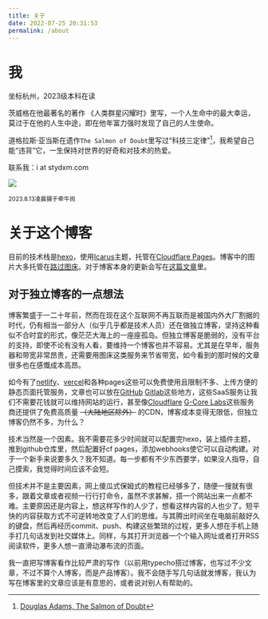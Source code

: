 ```yaml
---
title: 关于
date: 2022-07-25 20:31:53
permalink: /about
---
```


# 我
坐标杭州，2023级本科在读

茨威格在他最著名的著作 《人类群星闪耀时》里写，一个人生命中的最大幸运，莫过于在他的人生中途，即在他年富力强时发现了自己的人生使命。

道格拉斯·亚当斯在遗作`The Salmon of Doubt`里写过“科技三定律”[^1]，我希望自己能“违背”它，一生保持对世界的好奇和对技术的热爱。

联系我：i at stydxm.com

![](https://s1.ax1x.com/2023/08/19/pP3vVCq.png)

<sup>2023.8.13凌晨摄于牵牛岗</sup>

# 关于这个博客
目前的技术栈是[hexo](https://hexo.io)，使用[Icarus](https://github.com/ppoffice/hexo-theme-icarus)主题，托管在[Cloudflare Pages](https://pages.cloudflare.com/)。博客中的图片大多托管在[路过图床](https://imgtu.com/)。对于博客本身的更新会写在[这篇文章](./2022/07/25/hello-world/)里。  

## 对于独立博客的一点想法
博客繁盛于一二十年前，然而在现在这个互联网不再互联而是被国内外大厂割据的时代，仍有相当一部分人（似乎几乎都是技术人员）还在做独立博客，坚持这种看似不合时宜的形式，像茫茫大海上的一座座孤岛。但独立博客是脆弱的，没有平台的支持，即使不论有没有人看，要维持一个博客也并不容易。尤其是在早年，服务器和带宽非常昂贵，还需要用图床这类服务来节省带宽，如今看到的那时候的文章很多也在感慨成本高昂。

如今有了[netlify](https://www.netlify.com/)、[vercel](https://vercel.com/)和各种pages这些可以免费使用且限制不多、上传方便的静态页面托管服务，文章也可以放在[GitHub](https://github.com/) [Gitlab](https://gitlab.com/)这些地方，这些SaaS服务让我们不需要花钱就可以维持网站的运行，甚至像[Cloudflare](https://www.cloudflare.com/) [G-Core Labs](https://gcorelabs.com/)这些服务商还提供了免费高质量 ~~（大陆地区除外）~~ 的CDN，博客成本变得无限低，但独立博客仍然不多，为什么？

技术当然是一个因素。我不需要花多少时间就可以配置完hexo，装上插件主题，推到github仓库里，然后配置好cf pages，添加webhooks使它可以自动构建。对于一个新手来说要多久？我不知道。每一步都有不少东西要学，如果没人指导，自己摸索，我觉得时间应该不会短。

但技术并不是主要因素，网上傻瓜式保姆式的教程已经够多了，随便一搜就有很多，跟着文章或者视频一行行打命令，虽然不求甚解，搭一个网站出来一点都不难。主要原因还是内容上，想这样写作的人少了，想看这样内容的人也少了。短平快的内容获取方式不可逆转地改变了人们的思维。与其腾出时间坐在电脑前敲好久的键盘，然后再经历commit、push、构建这些繁琐的过程，更多人想在手机上随手打几句话发到社交媒体上。同样，与其打开浏览器一个个输入网址或者打开RSS阅读软件，更多人想一直滑动瀑布流的页面。

我一直把写博客看作比较严肃的写作（以前用typecho搭过博客，也写过不少文章，不过不算个人博客，而是产品博客）。我不会随手写几句话就发博客，我认为写在博客里的文章应该是有意思的，或者说对别人有帮助的。

[^1]:[Douglas Adams, The Salmon of Doubt](https://www.goodreads.com/quotes/39828-i-ve-come-up-with-a-set-of-rules-that-describe)